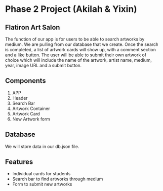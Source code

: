 # Phase 2 Project (Akilah & Yixin)

## Flatiron Art Salon 

The function of our app is for users to be able to search artworks by medium. We are pulling from our database that we create. Once the search is completed, a list of artwork cards will show up, with a comment section and a like button. The user will be able to submit their own artwork of choice which will include the name of the artwork, artist name, medium, year, image URL and a submit button.

## Components

1. APP
2. Header
3. Search Bar
4. Artwork Container
5. Artwork Card
6. New Artwork form

## Database

We will store data in our db.json file.

## Features

* Individual cards for students
* Search bar to find artworks through medium
* Form to submit new artworks